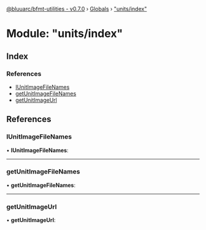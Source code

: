 [@bluuarc/bfmt-utilities - v0.7.0](../README.md) › [Globals](../globals.md) › ["units/index"](_units_index_.md)

# Module: "units/index"

## Index

### References

* [IUnitImageFileNames](_units_index_.md#iunitimagefilenames)
* [getUnitImageFileNames](_units_index_.md#getunitimagefilenames)
* [getUnitImageUrl](_units_index_.md#getunitimageurl)

## References

###  IUnitImageFileNames

• **IUnitImageFileNames**:

___

###  getUnitImageFileNames

• **getUnitImageFileNames**:

___

###  getUnitImageUrl

• **getUnitImageUrl**:

